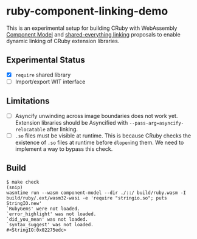 # ruby-component-linking-demo

This is an experimental setup for building CRuby with WebAssembly [Component Model](https://github.com/WebAssembly/component-model) and
[shared-everything linking](https://github.com/WebAssembly/component-model/blob/main/design/mvp/examples/SharedEverythingDynamicLinking.md) proposals
to enable dynamic linking of CRuby extension libraries.

## Experimental Status

- [x] `require` shared library
- [ ] Import/export WIT interface

## Limitations

- [ ] Asyncify unwinding across image boundaries does not work yet.
      Extension libraries should be Asyncified with `--pass-arg=asyncify-relocatable` after linking.
- [ ] `.so` files must be visible at runtime.
      This is because CRuby checks the existence of `.so` files at runtime before `dlopen`ing them.
      We need to implement a way to bypass this check.

## Build

```console
$ make check
(snip)
wasmtime run --wasm component-model --dir ./::/ build/ruby.wasm -I build/ruby/.ext/wasm32-wasi -e 'require "stringio.so"; puts StringIO.new'
`RubyGems' were not loaded.
`error_highlight' was not loaded.
`did_you_mean' was not loaded.
`syntax_suggest' was not loaded.
#<StringIO:0x02275edc>
```
